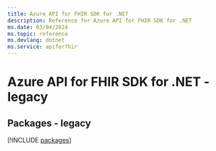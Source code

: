 ```yaml
---
title: Azure API for FHIR SDK for .NET
description: Reference for Azure API for FHIR SDK for .NET
ms.date: 03/04/2024
ms.topic: reference
ms.devlang: dotnet
ms.service: apiforfhir
---
```

# Azure API for FHIR SDK for .NET - legacy
## Packages - legacy
[!INCLUDE [packages](api-for-fhir-index.md)]